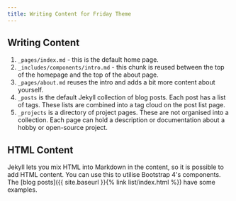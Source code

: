 ```yaml
---
title: Writing Content for Friday Theme
---
```


## Writing Content

1. `_pages/index.md` - this is the default home page.
2. `_includes/components/intro.md` - this chunk is reused between the top of the homepage and the top of the about page.
3. `_pages/about.md` reuses the intro and adds a bit more content about yourself.
4. `_posts` is the default Jekyll collection of blog posts. Each post has a list of tags. These lists are combined into a tag cloud on the post list page.
5. `_projects` is a directory of project pages. These are not organised into a collection. Each page can hold a description or documentation about a hobby or open-source project.

## HTML Content

Jekyll lets you mix HTML into Markdown in the content, so it is possible to add HTML content. You can use this to utilise Bootstrap 4's components. The [blog posts]({{ site.baseurl }}{% link list/index.html %}) have some examples.
